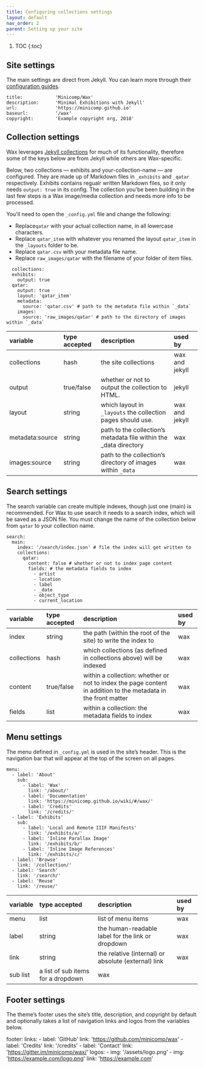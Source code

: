```yaml
---
title: Configuring collections settings
layout: default
nav_order: 2
parent: Setting up your site
---
```

1. TOC
{:toc}

## Site settings
The main settings are direct from Jekyll. You can learn more through their [configuration guides](https://jekyllrb.com/docs/configuration/).



```
title:            'Minicomp/Wax'
description:      'Minimal Exhibitions with Jekyll'
url:              'https://minicomp.github.io'
baseurl:          '/wax'
copyright:        'Example copyright org, 2018'

```


## Collection settings
Wax leverages [Jekyll collections](https://jekyllrb.com/docs/step-by-step/09-collections/) for much of its functionality, therefore some of the keys below are from Jekyll while others are Wax-specific.

Below, two collections — exhibits and your-collection-name — are configured. They are made up of Markdown files in `_exhibits` and `_qatar` respectively. Exhibits contains regualr written Markdown files, so it only needs `output: true` in its config. The collection you'be been building in the last few steps is a Wax image/media collection and needs more info to be processed.

You'll need to open the `_config.yml` file and change the following:
* Replace`qatar` with your actual collection name, in all lowercase characters.
* Replace `qatar_item` with whatever you renamed the layout `qatar_item` in the `_layouts` folder to be.
* Replace `qatar.csv` with your metadata file name.
* Replace `raw_images/qatar` with the filename of your folder of item files. 


```
  collections:
  exhibits:
    output: true
  qatar:
    output: true
    layout: 'qatar_item'
    metadata:
      source: 'qatar.csv' # path to the metadata file within `_data`
    images:
      source: 'raw_images/qatar' # path to the directory of images within `_data`
```      
| variable      | type accepted	| description	                                                    | used by      |
|:--------------|:------------- |:----------------------------------------------------------------|:-------------|
|collections    |hash           |the site collections                                             |wax and jekyll|
|output         |true/false     |whether or not to output the collection to HTML.                 |jekyll        |
|layout         |string         |which layout in `_layouts` the collection pages should use.      |wax and jekyll|
|metadata:source|string         |path to the collection’s metadata file within the _data directory|wax           |
|images:source  |string         |path to the collection’s directory of images within `_data`      |wax           |

## Search settings
The search variable can create multiple indexes, though just one (main) is recommended. For Wax to use search it needs to a search index, which will be saved as a JSON file. You must change the name of the collection below from `qatar` to your collection name.

```
search:
  main:
    index: '/search/index.json' # file the index will get written to
    collections:
      qatar:
        content: false # whether or not to index page content
        fields: # the metadata fields to index
          - artist
          - location
          - label
          - _date
          - object_type
          - current_location
```
| variable |	type accepted	| description	| used by |
|:-------- | :-------- | :-------- |      :-------- |
| index	| string | the path (within the root of the site) to write the index to | wax |
| collections	| hash |	which collections (as defined in collections above) will be indexed	| wax |
| content	| true/false |	within a collection: whether or not to index the page content in addition to the metadata in the front matter	| wax |
| fields	| list |	within a collection: the metadata fields to index |	wax |

## Menu settings
The menu defined in `_config.yml` is used in the site’s header. This is the navigation bar that will appear at the top of the screen on all pages.

```
menu:
  - label: 'About'
    sub:
      - label: 'Wax'
        link: '/about/'
      - label: 'Documentation'
        link: 'https://minicomp.github.io/wiki/#/wax/'
      - label: 'Credits'
        link: '/credits/'
  - label: 'Exhibits'
    sub:
      - label: 'Local and Remote IIIF Manifests'
        link: '/exhibits/a/'
      - label: 'Inline Parallax Image'
        link: '/exhibits/b/'
      - label: 'Inline Image References'
        link: '/exhibits/c/'
  - label: 'Browse'
    link: '/collection/'
  - label: 'Search'
    link: '/search/'
  - label: 'Reuse'
    link: '/reuse/'
```
| variable |	type accepted	| description	| used by |
|:-------|:-----|:-----|:-----|
| menu | list	| list of menu items | wax |
| label |	string	| the human-readable label for the link or dropdown	| wax |
| link |	string	| the relative (internal) or absolute (external) link |	wax |
| sub	list|	a list of sub items for a dropdown	| wax |

## Footer settings
The theme’s footer uses the site’s title, description, and copyright by default and optionally takes a list of navigation links and logos from the variables below.

footer:
  links:
    - label: 'GitHub'
      link: 'https://github.com/minicomp/wax'
    - label: 'Credits'
      link: '/credits'
    - label: 'Contact'
      link: 'https://gitter.im/minicomp/wax/'
  logos:
    - img: '/assets/logo.png'
    - img: 'https://example.com/logo.png'
      link: 'https://example.com'
